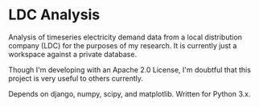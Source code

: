 LDC Analysis
==============
Analysis of timeseries electricity demand data from a local distribution 
company (LDC) for the purposes of my research. It is currently just a 
workspace against a private database. 

Though I'm developing with an Apache 2.0 
License, I'm doubtful that this project is very useful to others currently.

Depends on django, numpy, scipy, and matplotlib. Written for Python 3.x.